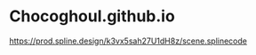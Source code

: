 # Chocoghoul.github.io
<script type="module" src="https://unpkg.com/@splinetool/viewer@1.10.24/build/spline-viewer.js"></script>
<spline-viewer loading-anim-type="spinner-big-dark" url="https://prod.spline.design/k3vx5sah27U1dH8z/scene.splinecode"></spline-viewer>
https://prod.spline.design/k3vx5sah27U1dH8z/scene.splinecode
